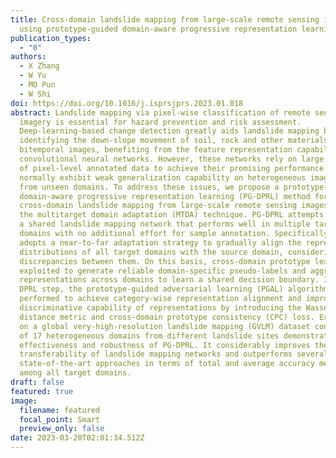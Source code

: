 ```yaml
---
title: Cross-domain landslide mapping from large-scale remote sensing images
  using prototype-guided domain-aware progressive representation learning
publication_types:
  - "0"
authors:
  - X Zhang
  - W Yu
  - MO Pun
  - W Shi
doi: https://doi.org/10.1016/j.isprsjprs.2023.01.018
abstract: Landslide mapping via pixel-wise classification of remote sensing
  imagery is essential for hazard prevention and risk assessment.
  Deep-learning-based change detection greatly aids landslide mapping by
  identifying the down-slope movement of soil, rock and other materials from
  bitemporal images, benefiting from the feature representation capabilities of
  convolutional neural networks. However, these networks rely on large amounts
  of pixel-level annotated data to achieve their promising performance and they
  normally exhibit weak generalization capability on heterogeneous image data
  from unseen domains. To address these issues, we propose a prototype-guided
  domain-aware progressive representation learning (PG-DPRL) method for
  cross-domain landslide mapping from large-scale remote sensing images based on
  the multitarget domain adaptation (MTDA) technique. PG-DPRL attempts to learn
  a shared landslide mapping network that performs well in multiple target
  domains with no additional effort for sample annotation. Specifically, PG-DPRL
  adopts a near-to-far adaptation strategy to gradually align the representation
  distributions of all target domains with the source domain, considering
  discrepancies between them. On this basis, cross-domain prototype learning is
  exploited to generate reliable domain-specific pseudo-labels and aggregate
  representations across domains to learn a shared decision boundary. In each
  DPRL step, the prototype-guided adversarial learning (PGAL) algorithm is
  performed to achieve category-wise representation alignment and improve the
  discriminative capability of representations by introducing the Wasserstein
  distance metric and cross-domain prototype consistency (CPC) loss. Experiments
  on a global very-high-resolution landslide mapping (GVLM) dataset consisting
  of 17 heterogeneous domains from different landslide sites demonstrate the
  effectiveness and robustness of PG-DPRL. It considerably improves the
  transferability of landslide mapping networks and outperforms several
  state-of-the-art approaches in terms of total and average accuracy metrics
  among all target domains.
draft: false
featured: true
image:
  filename: featured
  focal_point: Smart
  preview_only: false
date: 2023-03-20T02:01:34.512Z
---
```

